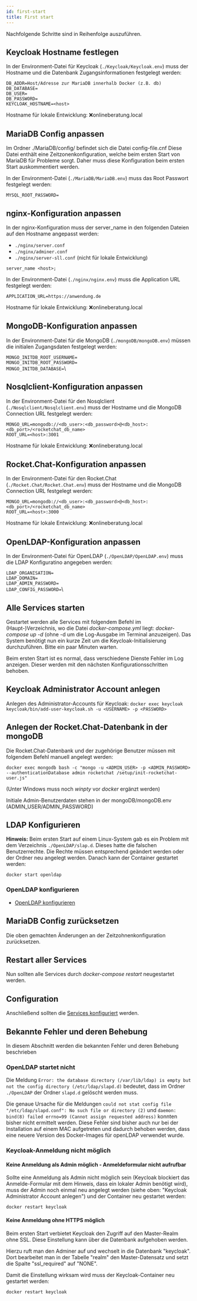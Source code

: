 ```yaml
---
id: first-start
title: First start
---
```

Nachfolgende Schritte sind in Reihenfolge auszuführen.

## Keycloak Hostname festlegen
In der Environment-Datei für Keycloak (``./Keycloak/Keycloak.env``) muss der Hostname und die Datenbank Zugangsinformationen festgelegt werden:

``DB_ADDR=Host/Adresse zur MariaDB innerhalb Docker (z.B. db)``\
``DB_DATABASE=``\
``DB_USER=``\
``DB_PASSWORD=``\
``KEYCLOAK_HOSTNAME=<host>``

Hostname für lokale Entwicklung: ❌onlineberatung.local

## MariaDB Config anpassen
Im Ordner ./MariaDB/config/ befindet sich die Datei config-file.cnf
Diese Datei enthält eine Zeitzonenkonfiguration, welche beim ersten Start von MariaDB für Probleme sorgt.
Daher muss diese Konfiguration beim ersten Start auskommentiert werden.

In der Environment-Datei (``./MariaDB/MariaDB.env``) muss das Root Passwort festgelegt werden:

``MYSQL_ROOT_PASSWORD=``

## nginx-Konfiguration anpassen
In der nginx-Konfiguration muss der server_name in den folgenden Dateien auf den Hostname angepasst werden:

- ``./nginx/server.conf``
- ``./nginx/adminer.conf``
- ``./nginx/server-sll.conf`` (nicht für lokale Entwicklung)

``server_name <host>;``

In der Environment-Datei (``./nginx/nginx.env``) muss die Application URL festgelegt werden:

``APPLICATION_URL=https://anwendung.de``

Hostname für lokale Entwicklung: ❌onlineberatung.local

## MongoDB-Konfiguration anpassen
In der Environment-Datei für die MongoDB (``./mongoDB/mongoDB.env``) müssen die initialen Zugangsdaten festgelegt werden:

``MONGO_INITDB_ROOT_USERNAME=``\
``MONGO_INITDB_ROOT_PASSWORD=``\
``MONGO_INITDB_DATABASE=``\

## Nosqlclient-Konfiguration anpassen
In der Environment-Datei für den Nosqlclient (``./Nosqlclient/Nosqlclient.env``) muss der Hostname und die MongoDB Connection URL festgelegt werden:

``MONGO_URL=mongodb://<db_user>:<db_password>@<db_host>:<db_port>/<rocketchat_db_name>``\
``ROOT_URL=<host>:3001``

Hostname für lokale Entwicklung: ❌onlineberatung.local

## Rocket.Chat-Konfiguration anpassen
In der Environment-Datei für den Rocket.Chat (``./Rocket.Chat/Rocket.Chat.env``) muss der Hostname und die MongoDB Connection URL festgelegt werden:

``MONGO_URL=mongodb://<db_user>:<db_password>@<db_host>:<db_port>/<rocketchat_db_name>``\
``ROOT_URL=<host>:3000``

Hostname für lokale Entwicklung: ❌onlineberatung.local

## OpenLDAP-Konfiguration anpassen
In der Environment-Datei für OpenLDAP (``./OpenLDAP/OpenLDAP.env``) muss die LDAP Konfiguratino angegeben werden:

``LDAP_ORGANISATION=``\
``LDAP_DOMAIN=``\
``LDAP_ADMIN_PASSWORD=``\
``LDAP_CONFIG_PASSWORD=``\

## Alle Services starten
Gestartet werden alle Services mit folgendem Befehl im (Haupt-)Verzeichnis, wo die Datei *docker-compose.yml* liegt: *docker-compose up -d* (ohne -d um die Log-Ausgabe im Terminal anzuzeigen).
Das System benötigt nun ein kurze Zeit um die Keycloak-Initialisierung durchzuführen. Bitte ein paar Minuten warten.

Beim ersten Start ist es normal, dass verschiedene Dienste Fehler im Log anzeigen. Dieser werden mit den nächsten Konfigurationsschritten behoben.

## Keycloak Administrator Account anlegen
Anlegen des Administrator-Accounts für Keycloak:
```docker exec keycloak keycloak/bin/add-user-keycloak.sh -u <USERNAME> -p <PASSWORD>```

## Anlegen der Rocket.Chat-Datenbank in der mongoDB
Die Rocket.Chat-Datenbank und der zugehörige Benutzer müssen mit folgendem Befehl manuell angelegt werden:

```docker exec mongodb bash -c "mongo -u <ADMIN_USER> -p <ADMIN_PASSWORD> --authenticationDatabase admin rocketchat /setup/init-rocketchat-user.js"```

(Unter Windows muss noch *winpty* vor *docker* ergänzt werden)

Initiale Admin-Benutzerdaten stehen in der mongoDB/mongoDB.env (ADMIN_USER/ADMIN_PASSWORD)

## LDAP Konfigurieren
**Hinweis:** Beim ersten Start auf einem Linux-System gab es ein Problem mit dem Verzeichnis ``./OpenLDAP/slap.d``. Dieses hatte die falschen Benutzerrechte. Die Rechte müssen entsprechend geändert werden oder der Ordner neu angelegt werden. Danach kann der Container gestartet werden:

``docker start openldap``

### OpenLDAP konfigurieren
* [OpenLDAP konfigurieren](../backend/openldap-configuration.md)

## MariaDB Config zurücksetzen
Die oben gemachten Änderungen an der Zeitzohnenkonfiguration zurücksetzen.

## Restart aller Services
Nun sollten alle Services durch *docker-compose restart* neugestartet werden.

## Configuration
Anschließend sollten die [Services konfiguriert](../backend/service-configuration.md) werden.

## Bekannte Fehler und deren Behebung
In diesem Abschnitt werden die bekannten Fehler und deren Behebung beschrieben

### OpenLDAP startet nicht
Die Meldung ```Error: the database directory (/var/lib/ldap) is empty but not the config directory (/etc/ldap/slapd.d)``` bedeutet, dass im Ordner ```./OpenLDAP``` der Ordner ```slapd.d``` gelöscht werden muss.

Die genaue Ursache für die Meldungen ```could not stat config file "/etc/ldap/slapd.conf": No such file or directory (2)``` und ```daemon: bind(8) failed errno=99 (Cannot assign requested address)``` konnten bisher nicht ermittelt werden. Diese Fehler sind bisher auch nur bei der Installation auf einem MAC aufgetreten und dadurch behoben werden, dass eine neuere Version des Docker-Images für openLDAP verwendet wurde.

### Keycloak-Anmeldung nicht möglich
#### Keine Anmeldung als Admin möglich - Anmeldeformular nicht aufrufbar
Sollte eine Anmeldung als Admin nicht möglich sein (Keycloak blockiert das Anmelde-Formular mit dem Hinweis, dass ein lokaler Admin benötigt wird), muss der Admin noch einmal neu angelegt werden (siehe oben: "Keycloak Administrator Account anlegen") und der Container neu gestartet werden:

``docker restart keycloak``

#### Keine Anmeldung ohne HTTPS möglich
Beim ersten Start verbietet Keycloak den Zugriff auf den Master-Realm ohne SSL. Diese Einstellung kann über die Datenbank aufgehoben werden.

Hierzu ruft man den Adminer auf und wechselt in die Datenbank "keycloak". Dort bearbeitet man in der Tabelle "realm" den Master-Datensatz und setzt die Spalte "ssl_required" auf "NONE".

Damit die Einstellung wirksam wird muss der Keycloak-Container neu gestartet werden:

``docker restart keycloak``
